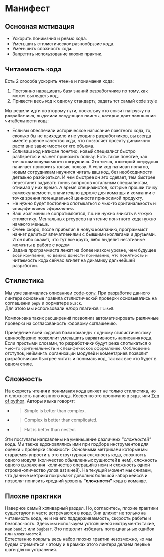 # Манифест


## Основная мотивация
- Ускорить понимания и ревью кода.
- Уменьшить стилистическое разнообразие кода.
- Уменьшить сложность кода.
- Запретить использование плохих практик.

## Читаемость кода
Есть 2 способа ускорить чтение и понимания кода:
1. Постоянно наращивать базу знаний разработчиков по тому, как может выглядеть код. 
2. Привести весь код к одному стандарту, задать тот самый code style

Мы решили идти по второму пути, поскольку это снизит нагрузку на разработчика, выделили следующие поинты, которые даст повышение читабельности кода:
- Если вы обеспечили историческое написание понятного кода, то, сколько бы не приходило и не уходило разработчиков, вы всегда имеете равное качество кода, что позволяет проекту динамично расти вне зависимости от его объема.
- Если ваш код написан понятно, новый специалист быстро разберется и начнет приносить пользу. Есть такое понятие, как точка самоокупаемости сотрудника. Это точка, с которой сотрудник начинает приносить только пользу. А если код написан понятно, новым сотрудникам научится читать ваш код, без необходимости детально разбираться. И чем быстрее он это сделает, тем быстрее перестанет задавать тонны вопросов остальным специалистам, отнимая у них время. А время специалистов, которые прошли точку самоокупаемости, значительно дороже для команды и компании с точки зрения потенциальной ценности приносимой продукту.
- Не нужно будет постоянно спотыкаться о чью-то оригинальность и специфическое оформление.
- Ваш мозг меньше сопротивляется, т.к. не нужно вникать в чужую стилистику. Ментальных ресурсов на чтение понятного кода нужно намного меньше.
-  Очень скоро, после прибытия в новую компанию, программист начнет делиться впечатлениями с бывшими коллегами и друзьями. И он либо скажет, что тут все круто, либо выделит негативные моменты в работе с кодом. 
- Задача программиста лежит на более низком уровне, чем будущее всей компании, но важно донести понимание, что понятность и читаемость кода сейчас влияет на динамику дальнейшей разработки.



## Стилистика
Мы уже занимались описанием [code-conv](https://ml-devs.com/ru/education/code-conv). При разработке данного линтера основные правила стилистической проверки основывались на соглашении `pep8` и форматере `black`.  
Для этого мы использовали набор плагинов `flake8`.

Компоновка таких расширений позволила автоматизировать различные проверки на согласованость кодовому соглашению.

Приведение всей кодовой базы команды к одному стилистическому единообразию позволлит уменьшить вариативность написания кода. Если простыми словами, то разработчики будут реже спотыкаться о чью-то оригинальность и специфическое оформление. Соблюдение отступов, нейминга, организации модулей и коментариев позволит разработчикам быстрее читать и понимать код, так как все это будет в одном стиле.

## Сложность
На скорость чтения и понимания кода влияет не только стилистика, но и сложность написанного кода. Косвенно это прописано в `pep20` или [Zen of python](https://www.python.org/dev/peps/pep-0020/). Авторы языка говорят:
- > Simple is better than complex.
- > Complex is better than complicated.
- > Flat is better than nested.

Эти постулаты направлены на уменьшение различных *"сложностей"* кода. Мы также вдохновлялись ими при подборе инструментов для оценки и проверки сложности. Основными метриками которые мы стараемся упростить это структурная сложность кода, сложность одного модуля (количество объявленных сущностей в нем), сложность одного выражения (количество операций в нем) и сложность одной строки(количество узлов ast в ней). На текущий момент мы считаем, что данные метрики покрывают довольно большой набор кейсов и позволят понизить средний уровень **"сложности"** кода в команде.

## Плохие практики
Наверное самый холиварный раздел. Но, согласитесь, плохие практики существуют и часто встречаются в коде. Они влияют не только на читаемость кода, но и на его поддерживаемость, скорость работы и безопасность. Здесь мы используем устоявшиеся инструменты такие, как `bandit` или `bugbear`. Это позволит избежать потенциальных ошибок или уязвимостей.  
Естественно покрыть весь набор плохих практик невозможно, но мы будем стремиться к этому и в рамках этого линтера делаем первые шаги для их устранения.
